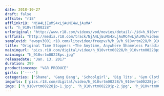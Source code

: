 ```yaml
---
date: 2018-10-27
draft: false
affsite: "r18"
afflinkr18: "NjA4LjEuMS4xLjAuMC4wLjAuMA"
url: "h_910vrtm00228"
urloriginal: "http://www.r18.com/videos/vod/movies/detail/-/id=h_910vrtm00228"
urlfinal: "http://media.r18.com/track/NjA4LjEuMS4xLjAuMC4wLjAuMA/videos/vod/movies/detail/-/id=h_910vrtm00228"
samplevid: "awspv3001.r18.com/litevideo/freepv/h/h_9/h_910vrtm228/h_910vrtm228_dmb_w.mp4"
title: "Original Time Stoppers ~The Anytime, Anywhere Shameless Paradise~ Freezing a Group of 50 People (5 Hours, Highlights Special)"
mainimgurl: "pics.r18.com/digital/video/h_910vrtm00228/h_910vrtm00228ps.jpg"
mainimgs: "h_910vrtm00228ps.jpg"
releasedate: "Jan. 13, 2017"
duration: 299
productioncomp: "V&R PRODUCE"
girls: ['----']
categories: ['Shame', 'Gang Bang', 'Schoolgirl', 'Big Tits', 'Gym Clothes', 'School Uniform', 'Variety', 'Other Fetishes', 'Outdoor', 'Daydream']
imgurls: ['pics.r18.com/digital/video/h_910vrtm00228/h_910vrtm00228jp-1.jpg', 'pics.r18.com/digital/video/h_910vrtm00228/h_910vrtm00228jp-2.jpg', 'pics.r18.com/digital/video/h_910vrtm00228/h_910vrtm00228jp-3.jpg', 'pics.r18.com/digital/video/h_910vrtm00228/h_910vrtm00228jp-4.jpg', 'pics.r18.com/digital/video/h_910vrtm00228/h_910vrtm00228jp-5.jpg', 'pics.r18.com/digital/video/h_910vrtm00228/h_910vrtm00228jp-6.jpg', 'pics.r18.com/digital/video/h_910vrtm00228/h_910vrtm00228jp-7.jpg', 'pics.r18.com/digital/video/h_910vrtm00228/h_910vrtm00228jp-8.jpg', 'pics.r18.com/digital/video/h_910vrtm00228/h_910vrtm00228jp-9.jpg', 'pics.r18.com/digital/video/h_910vrtm00228/h_910vrtm00228jp-10.jpg', 'pics.r18.com/digital/video/h_910vrtm00228/h_910vrtm00228jp-11.jpg', 'pics.r18.com/digital/video/h_910vrtm00228/h_910vrtm00228jp-12.jpg', 'pics.r18.com/digital/video/h_910vrtm00228/h_910vrtm00228jp-13.jpg', 'pics.r18.com/digital/video/h_910vrtm00228/h_910vrtm00228jp-14.jpg', 'pics.r18.com/digital/video/h_910vrtm00228/h_910vrtm00228jp-15.jpg', 'pics.r18.com/digital/video/h_910vrtm00228/h_910vrtm00228jp-16.jpg', 'pics.r18.com/digital/video/h_910vrtm00228/h_910vrtm00228jp-17.jpg', 'pics.r18.com/digital/video/h_910vrtm00228/h_910vrtm00228jp-18.jpg', 'pics.r18.com/digital/video/h_910vrtm00228/h_910vrtm00228jp-19.jpg', 'pics.r18.com/digital/video/h_910vrtm00228/h_910vrtm00228jp-20.jpg']
imgs: ['h_910vrtm00228jp-1.jpg', 'h_910vrtm00228jp-2.jpg', 'h_910vrtm00228jp-3.jpg', 'h_910vrtm00228jp-4.jpg', 'h_910vrtm00228jp-5.jpg', 'h_910vrtm00228jp-6.jpg', 'h_910vrtm00228jp-7.jpg', 'h_910vrtm00228jp-8.jpg', 'h_910vrtm00228jp-9.jpg', 'h_910vrtm00228jp-10.jpg', 'h_910vrtm00228jp-11.jpg', 'h_910vrtm00228jp-12.jpg', 'h_910vrtm00228jp-13.jpg', 'h_910vrtm00228jp-14.jpg', 'h_910vrtm00228jp-15.jpg', 'h_910vrtm00228jp-16.jpg', 'h_910vrtm00228jp-17.jpg', 'h_910vrtm00228jp-18.jpg', 'h_910vrtm00228jp-19.jpg', 'h_910vrtm00228jp-20.jpg']
---
```

